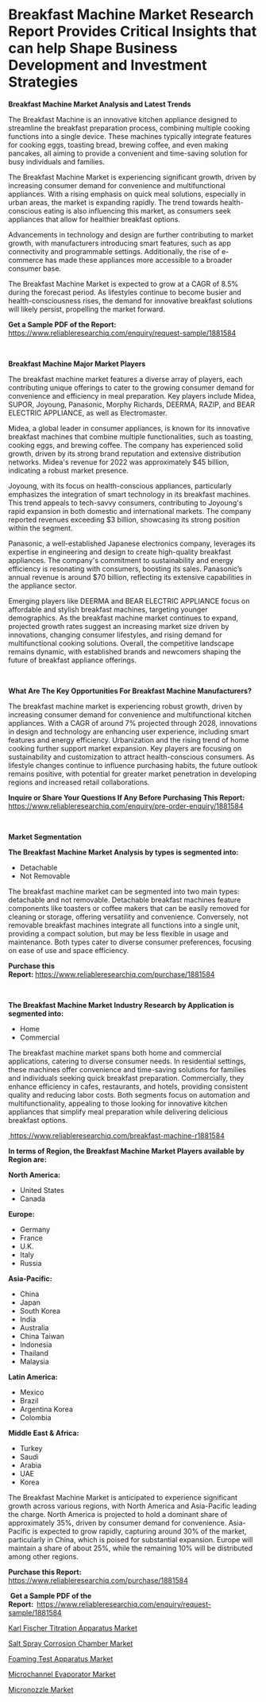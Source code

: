<p><h1>Breakfast Machine Market Research Report Provides Critical Insights that can help Shape Business Development and Investment Strategies</h1></p><p><strong>Breakfast Machine Market Analysis and Latest Trends</strong></p>
<p><p>The Breakfast Machine is an innovative kitchen appliance designed to streamline the breakfast preparation process, combining multiple cooking functions into a single device. These machines typically integrate features for cooking eggs, toasting bread, brewing coffee, and even making pancakes, all aiming to provide a convenient and time-saving solution for busy individuals and families.</p><p>The Breakfast Machine Market is experiencing significant growth, driven by increasing consumer demand for convenience and multifunctional appliances. With a rising emphasis on quick meal solutions, especially in urban areas, the market is expanding rapidly. The trend towards health-conscious eating is also influencing this market, as consumers seek appliances that allow for healthier breakfast options.</p><p>Advancements in technology and design are further contributing to market growth, with manufacturers introducing smart features, such as app connectivity and programmable settings. Additionally, the rise of e-commerce has made these appliances more accessible to a broader consumer base.</p><p>The Breakfast Machine Market is expected to grow at a CAGR of 8.5% during the forecast period. As lifestyles continue to become busier and health-consciousness rises, the demand for innovative breakfast solutions will likely persist, propelling the market forward.</p></p>
<p><strong>Get a Sample PDF of the Report:&nbsp;</strong> <a href="https://www.reliableresearchiq.com/enquiry/request-sample/1881584?utm_campaign=973&utm_medium=2&utm_source=Github&utm_content=ia&utm_term=23022025&utm_id=breakfast-machine">https://www.reliableresearchiq.com/enquiry/request-sample/1881584</a></p>
<p>&nbsp;</p>
<p><strong>Breakfast Machine Major Market Players</strong></p>
<p><p>The breakfast machine market features a diverse array of players, each contributing unique offerings to cater to the growing consumer demand for convenience and efficiency in meal preparation. Key players include Midea, SUPOR, Joyoung, Panasonic, Morphy Richards, DEERMA, RAZIP, and BEAR ELECTRIC APPLIANCE, as well as Electromaster.</p><p>Midea, a global leader in consumer appliances, is known for its innovative breakfast machines that combine multiple functionalities, such as toasting, cooking eggs, and brewing coffee. The company has experienced solid growth, driven by its strong brand reputation and extensive distribution networks. Midea's revenue for 2022 was approximately $45 billion, indicating a robust market presence.</p><p>Joyoung, with its focus on health-conscious appliances, particularly emphasizes the integration of smart technology in its breakfast machines. This trend appeals to tech-savvy consumers, contributing to Joyoung's rapid expansion in both domestic and international markets. The company reported revenues exceeding $3 billion, showcasing its strong position within the segment.</p><p>Panasonic, a well-established Japanese electronics company, leverages its expertise in engineering and design to create high-quality breakfast appliances. The company's commitment to sustainability and energy efficiency is resonating with consumers, boosting its sales. Panasonic’s annual revenue is around $70 billion, reflecting its extensive capabilities in the appliance sector.</p><p>Emerging players like DEERMA and BEAR ELECTRIC APPLIANCE focus on affordable and stylish breakfast machines, targeting younger demographics. As the breakfast machine market continues to expand, projected growth rates suggest an increasing market size driven by innovations, changing consumer lifestyles, and rising demand for multifunctional cooking solutions. Overall, the competitive landscape remains dynamic, with established brands and newcomers shaping the future of breakfast appliance offerings.</p></p>
<p>&nbsp;</p>
<p><strong>What Are The Key Opportunities For Breakfast Machine Manufacturers?</strong></p>
<p><p>The breakfast machine market is experiencing robust growth, driven by increasing consumer demand for convenience and multifunctional kitchen appliances. With a CAGR of around 7% projected through 2028, innovations in design and technology are enhancing user experience, including smart features and energy efficiency. Urbanization and the rising trend of home cooking further support market expansion. Key players are focusing on sustainability and customization to attract health-conscious consumers. As lifestyle changes continue to influence purchasing habits, the future outlook remains positive, with potential for greater market penetration in developing regions and increased retail collaborations.</p></p>
<p><strong>Inquire or Share Your Questions If Any Before Purchasing This Report:</strong> <a href="https://www.reliableresearchiq.com/enquiry/pre-order-enquiry/1881584?utm_campaign=973&utm_medium=2&utm_source=Github&utm_content=ia&utm_term=23022025&utm_id=breakfast-machine">https://www.reliableresearchiq.com/enquiry/pre-order-enquiry/1881584</a></p>
<p>&nbsp;</p>
<p><strong>Market Segmentation</strong></p>
<p><strong>The Breakfast Machine Market Analysis by types is segmented into:</strong></p>
<p><ul><li>Detachable</li><li>Not Removable</li></ul></p>
<p><p>The breakfast machine market can be segmented into two main types: detachable and not removable. Detachable breakfast machines feature components like toasters or coffee makers that can be easily removed for cleaning or storage, offering versatility and convenience. Conversely, not removable breakfast machines integrate all functions into a single unit, providing a compact solution, but may be less flexible in usage and maintenance. Both types cater to diverse consumer preferences, focusing on ease of use and space efficiency.</p></p>
<p><strong>Purchase this Report:&nbsp;</strong><a href="https://www.reliableresearchiq.com/purchase/1881584?utm_campaign=973&utm_medium=2&utm_source=Github&utm_content=ia&utm_term=23022025&utm_id=breakfast-machine">https://www.reliableresearchiq.com/purchase/1881584</a></p>
<p>&nbsp;</p>
<p><strong>The Breakfast Machine Market Industry Research by Application is segmented into:</strong></p>
<p><ul><li>Home</li><li>Commercial</li></ul></p>
<p><p>The breakfast machine market spans both home and commercial applications, catering to diverse consumer needs. In residential settings, these machines offer convenience and time-saving solutions for families and individuals seeking quick breakfast preparation. Commercially, they enhance efficiency in cafes, restaurants, and hotels, providing consistent quality and reducing labor costs. Both segments focus on automation and multifunctionality, appealing to those looking for innovative kitchen appliances that simplify meal preparation while delivering delicious breakfast options.</p></p>
<p><a href="https://www.reliableresearchiq.com/breakfast-machine-r1881584?utm_campaign=973&utm_medium=2&utm_source=Github&utm_content=ia&utm_term=23022025&utm_id=breakfast-machine">&nbsp;https://www.reliableresearchiq.com/breakfast-machine-r1881584</a></p>
<p><strong>In terms of Region, the Breakfast Machine Market Players available by Region are:</strong></p>
<p>
    <p> <strong> North America: </strong>
        <ul>
            <li>United States</li>
            <li>Canada</li>
        </ul>
        </p> 
    <p> <strong> Europe: </strong>
        <ul>
            <li>Germany</li>
            <li>France</li>
            <li>U.K.</li>
            <li>Italy</li>
            <li>Russia</li>
        </ul>
        </p> 
    <p> <strong> Asia-Pacific: </strong>
        <ul>
            <li>China</li>
            <li>Japan</li>
            <li>South Korea</li>
            <li>India</li>
            <li>Australia</li>
            <li>China Taiwan</li>
            <li>Indonesia</li>
            <li>Thailand</li>
            <li>Malaysia</li>
        </ul>
        </p> 
    <p> <strong> Latin America: </strong>
        <ul>
            <li>Mexico</li>
            <li>Brazil</li>
            <li>Argentina Korea</li>
            <li>Colombia</li>
        </ul>
        </p> 
    <p> <strong> Middle East & Africa: </strong>
        <ul>
            <li>Turkey</li>
            <li>Saudi</li>
            <li>Arabia</li>
            <li>UAE</li>
            <li>Korea</li>
        </ul>
    </p>
    </p>
<p><p>The Breakfast Machine Market is anticipated to experience significant growth across various regions, with North America and Asia-Pacific leading the charge. North America is projected to hold a dominant share of approximately 35%, driven by consumer demand for convenience. Asia-Pacific is expected to grow rapidly, capturing around 30% of the market, particularly in China, which is poised for substantial expansion. Europe will maintain a share of about 25%, while the remaining 10% will be distributed among other regions.</p></p>
<p><strong>Purchase this Report: </strong><a href="https://www.reliableresearchiq.com/purchase/1881584?utm_campaign=973&utm_medium=2&utm_source=Github&utm_content=ia&utm_term=23022025&utm_id=breakfast-machine">https://www.reliableresearchiq.com/purchase/1881584</a></p>
<p>&nbsp;<strong>Get a Sample PDF of the Report:&nbsp;&nbsp;</strong><a href="https://www.reliableresearchiq.com/enquiry/request-sample/1881584?utm_campaign=973&utm_medium=2&utm_source=Github&utm_content=ia&utm_term=23022025&utm_id=breakfast-machine">https://www.reliableresearchiq.com/enquiry/request-sample/1881584</a></p>
<p><strong></strong></p>
<p><p><a href="https://github.com/palenjeppecd/Market-Research-Report-List-1/blob/main/karl-fischer-titration-apparatus-market.md?utm_campaign=973&utm_medium=2&utm_source=Github&utm_content=ia&utm_term=23022025&utm_id=breakfast-machine">Karl Fischer Titration Apparatus Market</a></p><p><a href="https://github.com/zsibaqalia/Market-Research-Report-List-1/blob/main/salt-spray-corrosion-chamber-market.md?utm_campaign=973&utm_medium=2&utm_source=Github&utm_content=ia&utm_term=23022025&utm_id=breakfast-machine">Salt Spray Corrosion Chamber Market</a></p><p><a href="https://github.com/kovasovitzzg/Market-Research-Report-List-1/blob/main/foaming-test-apparatus-market.md?utm_campaign=973&utm_medium=2&utm_source=Github&utm_content=ia&utm_term=23022025&utm_id=breakfast-machine">Foaming Test Apparatus Market</a></p><p><a href="https://github.com/raaschadonle/Market-Research-Report-List-1/blob/main/microchannel-evaporator-market.md?utm_campaign=973&utm_medium=2&utm_source=Github&utm_content=ia&utm_term=23022025&utm_id=breakfast-machine">Microchannel Evaporator Market</a></p><p><a href="https://github.com/aarajlyre/Market-Research-Report-List-1/blob/main/micronozzle-market.md?utm_campaign=973&utm_medium=2&utm_source=Github&utm_content=ia&utm_term=23022025&utm_id=breakfast-machine">Micronozzle Market</a></p></p>
